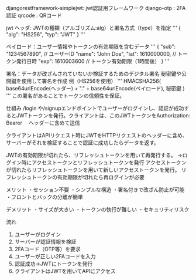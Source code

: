 djangorestframework-simplejwt: jwt認証用フレームワーク
django-otp : 2FA認証
qrcode : QRコード

jwt
ヘッダ: JWTの種類（アルゴリズム:alg）と署名方式（type）を指定
'''
{
  "alg": "HS256",
  "typ": "JWT"
}
'''

ペイロード：ユーザー情報やトークンの有効期限を含むデータ
'''
{
  "sub": "1234567890",   // ユーザーID
  "name": "John Doe",
  "iat": 1610000000,     // トークン発行日時
  "exp": 1610003600      // トークン有効期限（1時間後）
}
'''

署名：データが改ざんされていないか検証するためのデジタル署名
秘密鍵や公開鍵を使用して署名を作成
例（HS256を使用）
'''
HMACSHA256(
  base64urlEncode(ヘッダー) + "." + base64urlEncode(ペイロード),
  秘密鍵
)
'''
この署名があることでトークンの信頼性を保証。


仕組み
/login や/signupエンドポイントでユーザーがログインし、認証が成功するとJWTトークンを発行。クライアントは、このJWTトークンをAuthorization: Bearer <JWT>　ヘッダーに含めて送信

クライアントはAPIリクエスト時にJWTをHTTPリクエストのヘッダーに含め、サーバーがそれを検証することで認証に成功したらデータを返す。

JWTの有効期限が切れたら、リフレッシュトークンを用いて再発行する。
→ログイン時にアクセストークンとリフレッシュトークンを発行
アクセストークンが切れたらリフレッシュトークンを用いて新しいアクセストークンを発行。
リフレッシュトークンの有効期限が切れたら再ログインが必要

メリット
・セッション不要
・シンプルな構造
・署名付きで改ざん防止が可能
・フロントとバックの分離が簡単

デメリット
・サイズが大きい
・トークンの執行が難しい
・セキュリティリスク


流れ
1. ユーザーがログイン
2. サーバーが認証情報を検証
3. 2FAコード（OTP等）を要求
4. ユーザーが正しい2FAコードを入力
5. 認証成功→JWTにトークンを発行
6. クライアントはJWTを用いてAPIにアクセス
